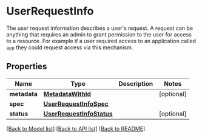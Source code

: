 # UserRequestInfo

The user request information describes a user's request. A request can be anything that requires an admin to grant permission to the user for access to a resource. For example if a user required access to an application called `app` they could request access via this mechanism. 
## Properties
Name | Type | Description | Notes
------------ | ------------- | ------------- | -------------
**metadata** | [**MetadataWithId**](MetadataWithId.md) |  | [optional] 
**spec** | [**UserRequestInfoSpec**](UserRequestInfoSpec.md) |  | 
**status** | [**UserRequestInfoStatus**](UserRequestInfoStatus.md) |  | [optional] 

[[Back to Model list]](../README.md#documentation-for-models) [[Back to API list]](../README.md#documentation-for-api-endpoints) [[Back to README]](../README.md)


